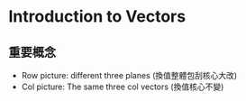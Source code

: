 # Introduction to Vectors



## 重要概念

- Row picture: different three planes (換值整體包刮核心大改)
- Col picture: The same three col vectors (換值核心不變)
